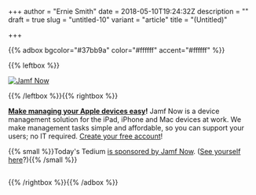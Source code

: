 +++
author = "Ernie Smith"
date = 2018-05-10T19:24:32Z
description = ""
draft = true
slug = "untitled-10"
variant = "article"
title = "(Untitled)"

+++

{{% adbox bgcolor="#37bb9a" color="#ffffff" accent="#ffffff" %}}

{{% leftbox %}}

[![Jamf Now](https://tedium.imgix.net/2018/05/macrumors-300x300.png)](https://www.paved.com/redirect/ex7qvnaghyn83xggcs8r7ycvypl)

{{% /leftbox %}}{{% rightbox %}}

<p><strong><a href="https://www.paved.com/redirect/ex7qvnaghyn83xggcs8r7ycvypl" target="_blank">Make managing your Apple devices easy</a>!</strong> Jamf Now is a device management solution for the iPad, iPhone and Mac devices at work. We make management tasks simple and affordable, so you can support your users; no IT required. <a href="https://www.paved.com/redirect/h3khy8p4fgjcpn4ol24kwxqmez" target="_blank">Create your free account</a>!</p>

{{% small %}}Today's Tedium [is sponsored by Jamf Now](https://www.paved.com/redirect/ex7qvnaghyn83xggcs8r7ycvypl). ([See yourself here](https://tedium.co/advertising/)?){{% /small %}}

<img src="https://www.paved.com/open/370.gif?opens=1" width="1" height="1" style="    width: 1px; padding: 0; margin: 0;">

{{% /rightbox %}}{{% /adbox %}}
